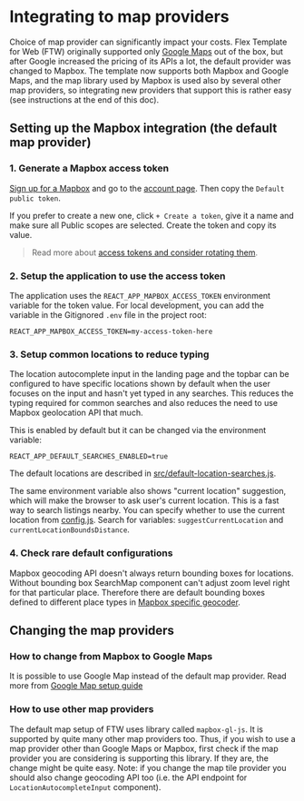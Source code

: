 # Integrating to map providers

Choice of map provider can significantly impact your costs. Flex Template for Web (FTW) originally
supported only [Google Maps](./google-maps.md) out of the box, but after Google increased the
pricing of its APIs a lot, the default provider was changed to Mapbox. The template now supports
both Mapbox and Google Maps, and the map library used by Mapbox is used also by several other map
providers, so integrating new providers that support this is rather easy (see instructions at the
end of this doc).

## Setting up the Mapbox integration (the default map provider)

### 1. Generate a Mapbox access token

[Sign up for a Mapbox](https://www.mapbox.com/signup/) and go to the
[account page](https://www.mapbox.com/account/). Then copy the `Default public token`.

If you prefer to create a new one, click `+ Create a token`, give it a name and make sure all Public
scopes are selected. Create the token and copy its value.

> Read more about
> [access tokens and consider rotating them](https://www.mapbox.com/help/how-access-tokens-work/).

### 2. Setup the application to use the access token

The application uses the `REACT_APP_MAPBOX_ACCESS_TOKEN` environment variable for the token value.
For local development, you can add the variable in the Gitignored `.env` file in the project root:

```
REACT_APP_MAPBOX_ACCESS_TOKEN=my-access-token-here
```

### 3. Setup common locations to reduce typing

The location autocomplete input in the landing page and the topbar can be configured to have
specific locations shown by default when the user focuses on the input and hasn't yet typed in any
searches. This reduces the typing required for common searches and also reduces the need to use
Mapbox geolocation API that much.

This is enabled by default but it can be changed via the environment variable:

```
REACT_APP_DEFAULT_SEARCHES_ENABLED=true
```

The default locations are described in
[src/default-location-searches.js](../src/default-location-searches.js).

The same environment variable also shows "current location" suggestion, which will make the browser
to ask user's current location. This is a fast way to search listings nearby. You can specify
whether to use the current location from [config.js](../src/config.js). Search for variables:
`suggestCurrentLocation` and `currentLocationBoundsDistance`.

### 4. Check rare default configurations

Mapbox geocoding API doesn't always return bounding boxes for locations. Without bounding box
SearchMap component can't adjust zoom level right for that particular place. Therefore there are
default bounding boxes defined to different place types in
[Mapbox specific geocoder](../src/components/LocationAutocompleteInput/GeocoderMapbox.js).

## Changing the map providers

### How to change from Mapbox to Google Maps

It is possible to use Google Map instead of the default map provider. Read more from
[Google Map setup guide](./google-maps.md)

### How to use other map providers

The default map setup of FTW uses library called `mapbox-gl-js`. It is supported by quite many other
map providers too. Thus, if you wish to use a map provider other than Google Maps or Mapbox, first
check if the map provider you are considering is supporting this library. If they are, the change
might be quite easy. Note: if you change the map tile provider you should also change geocoding API
too (i.e. the API endpoint for `LocationAutocompleteInput` component).
